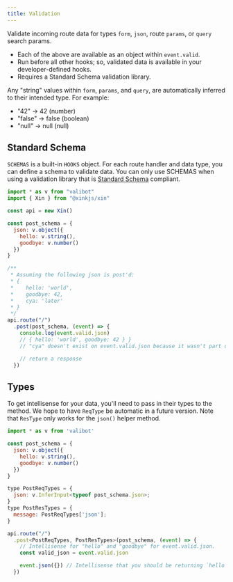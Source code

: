 ```yaml
---
title: Validation
---
```


Validate incoming route data for types `form`, `json`, route `params`, or `query` search params.

- Each of the above are available as an object within `event.valid`. 
- Run before all other hooks; so, validated data is available in your developer-defined hooks.
- Requires a Standard Schema validation library.

Any "string" values within `form`, `params`, and `query`, are automatically inferred to their intended type. For example:
- "42" -> 42 (number)
- "false" -> false (boolean)
- "null" -> null (null)

## Standard Schema

`SCHEMAS` is a built-in `HOOKS` object. For each route handler and data type, you can define a schema to validate data. You can only use SCHEMAS when using a validation library that is [Standard Schema](https://standardschema.dev) compliant.

```js
import * as v from "valibot"
import { Xin } from "@xinkjs/xin"

const api = new Xin()

const post_schema = {
  json: v.object({
    hello: v.string(),
    goodbye: v.number()
  })
}

/**
 * Assuming the following json is post'd:
 * {
 *    hello: 'world',
 *    goodbye: 42,
 *    cya: 'later'
 * }
 */
api.route("/")
  .post(post_schema, (event) => { 
    console.log(event.valid.json)
    // { hello: 'world', goodbye: 42 } }
    // "cya" doesn't exist on event.valid.json because it wasn't part of the schema

    // return a response
  })
```

## Types

To get intellisense for your data, you'll need to pass in their types to the method. We hope to have `ReqType` be automatic in a future version. Note that `ResType` only works for the `json()` helper method.

```js
import * as v from 'valibot'

const post_schema = {
  json: v.object({
    hello: v.string(),
    goodbye: v.number()
  })
}

type PostReqTypes = {
  json: v.InferInput<typeof post_schema.json>;
}
type PostResTypes = {
  message: PostReqTypes['json'];
}

api.route("/")
  .post<PostReqTypes, PostResTypes>(post_schema, (event) => { 
    // Intellisense for "hello" and "goodbye" for event.valid.json.
    const valid_json = event.valid.json

    event.json({}) // Intellisense that you should be returning `hello` as a string and `goodbye` as a number.
  })
```
